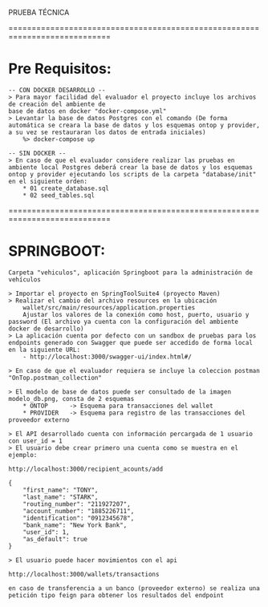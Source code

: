 PRUEBA TÉCNICA 


============================================================================
# Pre Requisitos: 
    -- CON DOCKER DESARROLLO --
    > Para mayor facilidad del evaluador el proyecto incluye los archivos de creación del ambiente de 
    base de datos en docker "docker-compose.yml"
    > Levantar la base de datos Postgres con el comando (De forma automática se creara la base de datos y los esquemas ontop y provider, a su vez se restauraran los datos de entrada iniciales)
        %> docker-compose up
    
    -- SIN DOCKER --
    > En caso de que el evaluador considere realizar las pruebas en ambiente local Postgres deberá crear la base de datos y los esquemas ontop y provider ejecutando los scripts de la carpeta "database/init" en el siguiente orden:
        * 01 create_database.sql
        * 02 seed_tables.sql
============================================================================

# SPRINGBOOT: 
    Carpeta "vehiculos", aplicación Springboot para la administración de vehículos

    > Importar el proyecto en SpringToolSuite4 (proyecto Maven)
    > Realizar el cambio del archivo resources en la ubicación 
        wallet/src/main/resources/application.properties
        Ajustar los valores de la conexión como host, puerto, usuario y password (El archivo ya cuenta con la configuración del ambiente docker de desarrollo)
    > La aplicación cuenta por defecto con un sandbox de pruebas para los endpoints generado con Swagger que puede ser accedido de forma local en la siguiente URL:
        - http://localhost:3000/swagger-ui/index.html#/
    
    > En caso de que el evaluador requiera se incluye la coleccion postman "OnTop.postman_collection"
    
    > El modelo de base de datos puede ser consultado de la imagen modelo_db.png, consta de 2 esquemas 
        * ONTOP      -> Esquema para transacciones del wallet
        * PROVIDER   -> Esquema para registro de las transacciones del proveedor externo

    > El API desarrollado cuenta con información percargada de 1 usuario con user_id = 1
    > El usuario debe crear primero una cuenta como se muestra en el ejemplo: 
    
    http://localhost:3000/recipient_acounts/add
    
    {
        "first_name": "TONY",
        "last_name": "STARK",
        "routing_number": "211927207",
        "account_number": "1885226711",
        "identification": "0912345678",
        "bank_name": "New York Bank",
        "user_id": 1,
        "as_default": true
    }

    > El usuario puede hacer movimientos con el api
    
    http://localhost:3000/wallets/transactions

    en caso de transferencia a un banco (proveedor externo) se realiza una petición tipo feign para obtener los resultados del endpoint

